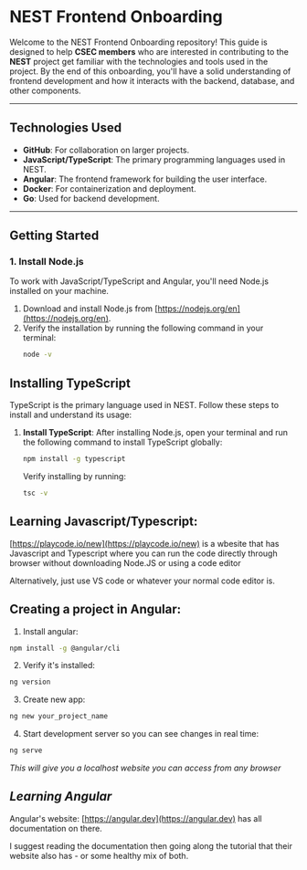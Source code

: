 # NEST Frontend Onboarding

Welcome to the NEST Frontend Onboarding repository! This guide is designed to help **CSEC members** who are interested in contributing to the **NEST** project get familiar with the technologies and tools used in the project. By the end of this onboarding, you'll have a solid understanding of frontend development and how it interacts with the backend, database, and other components.

---

## **Technologies Used**

- **GitHub**: For collaboration on larger projects.
- **JavaScript/TypeScript**: The primary programming languages used in NEST.
- **Angular**: The frontend framework for building the user interface.
- **Docker**: For containerization and deployment.
- **Go**: Used for backend development.

---

## **Getting Started**

### **1. Install Node.js**
To work with JavaScript/TypeScript and Angular, you'll need Node.js installed on your machine.

1. Download and install Node.js from [https://nodejs.org/en](https://nodejs.org/en).
2. Verify the installation by running the following command in your terminal:
   ```bash
   node -v
   ```

## **Installing TypeScript**

TypeScript is the primary language used in NEST. Follow these steps to install and understand its usage:

1. **Install TypeScript**:
   After installing Node.js, open your terminal and run the following command to install TypeScript globally:
   ```bash
   npm install -g typescript
   ```

   Verify installing by running:
   ```bash
   tsc -v
   ```

## **Learning Javascript/Typescript:**
[https://playcode.io/new](https://playcode.io/new) is a wbesite that has Javascript and Typescript where you can run the code directly through browser without downloading Node.JS or using a code editor

Alternatively, just use VS code or whatever your normal code editor is.

## **Creating a project in Angular:**
1) Install angular: 
```bash
npm install -g @angular/cli
```
2) Verify it's installed: 
```bash
ng version
```
3) Create new app: 
```bash
ng new your_project_name
```

4) Start development server so you can see changes in real time: 
```bash 
ng serve
```
*This will give you a localhost website you can access from any browser*

## ***Learning Angular***
Angular's website: [https://angular.dev](https://angular.dev) has all documentation on there.

I suggest reading the documentation then going along the tutorial that their website also has - or some healthy mix of both.